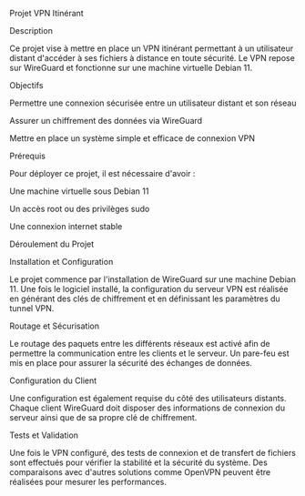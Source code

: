 Projet VPN Itinérant

Description

Ce projet vise à mettre en place un VPN itinérant permettant à un utilisateur distant d'accéder à ses fichiers à distance en toute sécurité. Le VPN repose sur WireGuard et fonctionne sur une machine virtuelle Debian 11.

Objectifs

Permettre une connexion sécurisée entre un utilisateur distant et son réseau

Assurer un chiffrement des données via WireGuard

Mettre en place un système simple et efficace de connexion VPN

Prérequis

Pour déployer ce projet, il est nécessaire d'avoir :

Une machine virtuelle sous Debian 11

Un accès root ou des privilèges sudo

Une connexion internet stable

Déroulement du Projet

Installation et Configuration

Le projet commence par l'installation de WireGuard sur une machine Debian 11. Une fois le logiciel installé, la configuration du serveur VPN est réalisée en générant des clés de chiffrement et en définissant les paramètres du tunnel VPN.

Routage et Sécurisation

Le routage des paquets entre les différents réseaux est activé afin de permettre la communication entre les clients et le serveur. Un pare-feu est mis en place pour assurer la sécurité des échanges de données.

Configuration du Client

Une configuration est également requise du côté des utilisateurs distants. Chaque client WireGuard doit disposer des informations de connexion du serveur ainsi que de sa propre clé de chiffrement.

Tests et Validation

Une fois le VPN configuré, des tests de connexion et de transfert de fichiers sont effectués pour vérifier la stabilité et la sécurité du système. Des comparaisons avec d'autres solutions comme OpenVPN peuvent être réalisées pour mesurer les performances.

